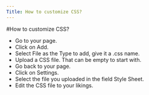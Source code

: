 ```yaml
---
Title: How to customize CSS?
---
```

#How to customize CSS?

-  Go to your page.
-  Click on Add.
-  Select File as the Type to add, give it a .css name.
-  Upload a CSS file. That can be empty to start with.
-  Go back to your page.
-  Click on Settings.
-  Select the file you uploaded in the field Style Sheet.
-  Edit the CSS file to your likings.

